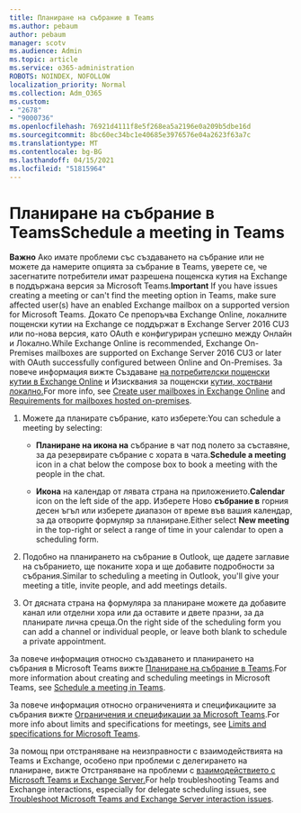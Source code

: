 ```yaml
---
title: Планиране на събрание в Teams
ms.author: pebaum
author: pebaum
manager: scotv
ms.audience: Admin
ms.topic: article
ms.service: o365-administration
ROBOTS: NOINDEX, NOFOLLOW
localization_priority: Normal
ms.collection: Adm_O365
ms.custom:
- "2678"
- "9000736"
ms.openlocfilehash: 76921d4111f8e5f268ea5a2196e0a209b5dbe16d
ms.sourcegitcommit: 8bc60ec34bc1e40685e3976576e04a2623f63a7c
ms.translationtype: MT
ms.contentlocale: bg-BG
ms.lasthandoff: 04/15/2021
ms.locfileid: "51815964"
---
```

# <a name="schedule-a-meeting-in-teams"></a><span data-ttu-id="ba72c-102">Планиране на събрание в Teams</span><span class="sxs-lookup"><span data-stu-id="ba72c-102">Schedule a meeting in Teams</span></span>

<span data-ttu-id="ba72c-103">**Важно** Ако имате проблеми със създаването на събрание или не можете да намерите опцията за събрание в Teams, уверете се, че засегнатите потребители имат разрешена пощенска кутия на Exchange в поддържана версия за Microsoft Teams.</span><span class="sxs-lookup"><span data-stu-id="ba72c-103">**Important** If you have issues creating a meeting or can't find the meeting option in Teams, make sure affected user(s) have an enabled Exchange mailbox on a supported version for Microsoft Teams.</span></span> <span data-ttu-id="ba72c-104">Докато Се препоръчва Exchange Online, локалните пощенски кутии на Exchange се поддържат в Exchange Server 2016 CU3 или по-нова версия, като OAuth е конфигуриран успешно между Онлайн и Локално.</span><span class="sxs-lookup"><span data-stu-id="ba72c-104">While Exchange Online is recommended, Exchange On-Premises mailboxes are supported on Exchange Server 2016 CU3 or later with OAuth successfully configured between Online and On-Premises.</span></span> <span data-ttu-id="ba72c-105">За повече информация вижте Създаване [на потребителски пощенски кутии в Exchange Online](https://docs.microsoft.com/exchange/recipients-in-exchange-online/create-user-mailboxes) и Изисквания за пощенски [кутии, хоствани локално.](https://docs.microsoft.com/microsoftteams/exchange-teams-interact#requirements-for-mailboxes-hosted-on-premises)</span><span class="sxs-lookup"><span data-stu-id="ba72c-105">For more info, see [Create user mailboxes in Exchange Online](https://docs.microsoft.com/exchange/recipients-in-exchange-online/create-user-mailboxes) and [Requirements for mailboxes hosted on-premises](https://docs.microsoft.com/microsoftteams/exchange-teams-interact#requirements-for-mailboxes-hosted-on-premises).</span></span> 

1. <span data-ttu-id="ba72c-106">Можете да планирате събрание, като изберете:</span><span class="sxs-lookup"><span data-stu-id="ba72c-106">You can schedule a meeting by selecting:</span></span>

    - <span data-ttu-id="ba72c-107">**Планиране на икона на** събрание в чат под полето за съставяне, за да резервирате събрание с хората в чата.</span><span class="sxs-lookup"><span data-stu-id="ba72c-107">**Schedule a meeting** icon in a chat below the compose box to book a meeting with the people in the chat.</span></span>

    - <span data-ttu-id="ba72c-108">**Икона** на календар от лявата страна на приложението.</span><span class="sxs-lookup"><span data-stu-id="ba72c-108">**Calendar** icon on the left side of the app.</span></span> <span data-ttu-id="ba72c-109">Изберете Ново **събрание в** горния десен ъгъл или изберете диапазон от време във вашия календар, за да отворите формуляр за планиране.</span><span class="sxs-lookup"><span data-stu-id="ba72c-109">Either select **New meeting** in the top-right or select a range of time in your calendar to open a scheduling form.</span></span>

2. <span data-ttu-id="ba72c-110">Подобно на планирането на събрание в Outlook, ще дадете заглавие на събранието, ще поканите хора и ще добавите подробности за събрания.</span><span class="sxs-lookup"><span data-stu-id="ba72c-110">Similar to scheduling a meeting in Outlook, you'll give your meeting a title, invite people, and add meetings details.</span></span>

3. <span data-ttu-id="ba72c-111">От дясната страна на формуляра за планиране можете да добавите канал или отделни хора или да оставите и двете празни, за да планирате лична среща.</span><span class="sxs-lookup"><span data-stu-id="ba72c-111">On the right side of the scheduling form you can add a channel or individual people, or leave both blank to schedule a private appointment.</span></span>

<span data-ttu-id="ba72c-112">За повече информация относно създаването и планирането на събрания в Microsoft Teams вижте [Планиране на събрание в Teams](https://support.office.com/article/Schedule-a-meeting-in-Teams-943507a9-8583-4c58-b5d2-8ec8265e04e5).</span><span class="sxs-lookup"><span data-stu-id="ba72c-112">For more information about creating and scheduling meetings in Microsoft Teams, see [Schedule a meeting in Teams](https://support.office.com/article/Schedule-a-meeting-in-Teams-943507a9-8583-4c58-b5d2-8ec8265e04e5).</span></span>

<span data-ttu-id="ba72c-113">За повече информация относно ограниченията и спецификациите за събрания вижте [Ограничения и спецификации за Microsoft Teams](https://docs.microsoft.com/microsoftteams/limits-specifications-teams#meetings-and-calls).</span><span class="sxs-lookup"><span data-stu-id="ba72c-113">For more info about limits and specifications for meetings, see [Limits and specifications for Microsoft Teams](https://docs.microsoft.com/microsoftteams/limits-specifications-teams#meetings-and-calls).</span></span>

<span data-ttu-id="ba72c-114">За помощ при отстраняване на неизправности с взаимодействията на Teams и Exchange, особено при проблеми с делегирането на планиране, вижте Отстраняване на проблеми с [взаимодействието с Microsoft Teams и Exchange Server.](https://docs.microsoft.com/microsoftteams/troubleshoot/known-issues/teams-exchange-interaction-issue)</span><span class="sxs-lookup"><span data-stu-id="ba72c-114">For help troubleshooting Teams and Exchange interactions, especially for delegate scheduling issues, see [Troubleshoot Microsoft Teams and Exchange Server interaction issues](https://docs.microsoft.com/microsoftteams/troubleshoot/known-issues/teams-exchange-interaction-issue).</span></span>